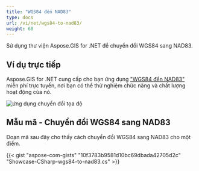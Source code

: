 ```yaml
---
title: "WGS84 đến NAD83"
type: docs
url: /vi/net/wgs84-to-nad83/
weight: 60
---
```


Sử dụng thư viện Aspose.GIS for .NET để chuyển đổi WGS84 sang NAD83.

## **Ví dụ trực tiếp**

Aspose.GIS for .NET cung cấp cho bạn ứng dụng ["WGS84 đến NAD83"](https://products.aspose.app/gis/transformation/wgs84-to-nad83) miễn phí trực tuyến, nơi bạn có thể thử nghiệm chức năng và chất lượng hoạt động của nó.

![ứng dụng chuyển đổi tọa độ](transform-coordinates.png)

## **Mẫu mã - Chuyển đổi WGS84 sang NAD83**

Đoạn mã sau đây cho thấy cách chuyển đổi WGS84 sang NAD83 cho một điểm.

{{< gist "aspose-com-gists" "10f3783b9581d10bc69dbada42705d2c" "Showcase-CSharp-wgs84-to-nad83.cs" >}}
